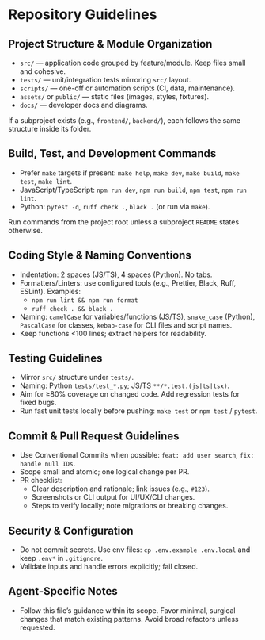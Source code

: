 # Repository Guidelines

## Project Structure & Module Organization
- `src/` — application code grouped by feature/module. Keep files small and cohesive.
- `tests/` — unit/integration tests mirroring `src/` layout.
- `scripts/` — one-off or automation scripts (CI, data, maintenance).
- `assets/` or `public/` — static files (images, styles, fixtures).
- `docs/` — developer docs and diagrams.

If a subproject exists (e.g., `frontend/`, `backend/`), each follows the same structure inside its folder.

## Build, Test, and Development Commands
- Prefer `make` targets if present: `make help`, `make dev`, `make build`, `make test`, `make lint`.
- JavaScript/TypeScript: `npm run dev`, `npm run build`, `npm test`, `npm run lint`.
- Python: `pytest -q`, `ruff check .`, `black .` (or run via `make`).

Run commands from the project root unless a subproject `README` states otherwise.

## Coding Style & Naming Conventions
- Indentation: 2 spaces (JS/TS), 4 spaces (Python). No tabs.
- Formatters/Linters: use configured tools (e.g., Prettier, Black, Ruff, ESLint). Examples:
  - `npm run lint && npm run format`
  - `ruff check . && black .`
- Naming: `camelCase` for variables/functions (JS/TS), `snake_case` (Python), `PascalCase` for classes, `kebab-case` for CLI files and script names.
- Keep functions <100 lines; extract helpers for readability.

## Testing Guidelines
- Mirror `src/` structure under `tests/`.
- Naming: Python `tests/test_*.py`; JS/TS `**/*.test.(js|ts|tsx)`.
- Aim for ≥80% coverage on changed code. Add regression tests for fixed bugs.
- Run fast unit tests locally before pushing: `make test` or `npm test` / `pytest`.

## Commit & Pull Request Guidelines
- Use Conventional Commits when possible: `feat: add user search`, `fix: handle null IDs`.
- Scope small and atomic; one logical change per PR.
- PR checklist:
  - Clear description and rationale; link issues (e.g., `#123`).
  - Screenshots or CLI output for UI/UX/CLI changes.
  - Steps to verify locally; note migrations or breaking changes.

## Security & Configuration
- Do not commit secrets. Use env files: `cp .env.example .env.local` and keep `.env*` in `.gitignore`.
- Validate inputs and handle errors explicitly; fail closed.

## Agent-Specific Notes
- Follow this file’s guidance within its scope. Favor minimal, surgical changes that match existing patterns. Avoid broad refactors unless requested.
